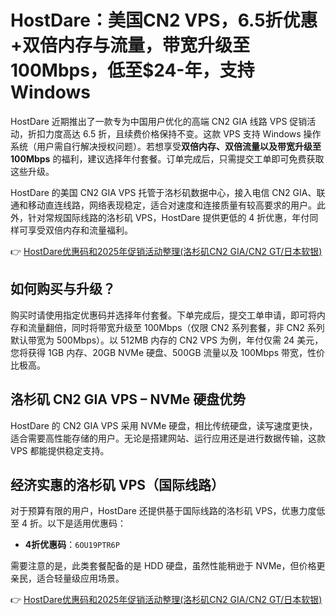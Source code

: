 # HostDare：美国CN2 VPS，6.5折优惠+双倍内存与流量，带宽升级至100Mbps，低至$24-年，支持Windows

HostDare 近期推出了一款专为中国用户优化的高端 CN2 GIA 线路 VPS 促销活动，折扣力度高达 6.5 折，且续费价格保持不变。这款 VPS 支持 Windows 操作系统（用户需自行解决授权问题）。若想享受**双倍内存、双倍流量以及带宽升级至 100Mbps** 的福利，建议选择年付套餐。订单完成后，只需提交工单即可免费获取这些升级。

HostDare 的美国 CN2 GIA VPS 托管于洛杉矶数据中心，接入电信 CN2 GIA、联通和移动直连线路，网络表现稳定，适合对速度和连接质量有较高要求的用户。此外，针对常规国际线路的洛杉矶 VPS，HostDare 提供更低的 4 折优惠，年付同样可享受双倍内存和流量福利。

👉 [HostDare优惠码和2025年促销活动整理(洛杉矶CN2 GIA/CN2 GT/日本软银)](https://bit.ly/hostdare)

## 如何购买与升级？

购买时请使用指定优惠码并选择年付套餐。下单完成后，提交工单申请，即可将内存和流量翻倍，同时将带宽升级至 100Mbps（仅限 CN2 系列套餐，非 CN2 系列默认带宽为 500Mbps）。以 512MB 内存的 CN2 VPS 为例，年付仅需 24 美元，您将获得 1GB 内存、20GB NVMe 硬盘、500GB 流量以及 100Mbps 带宽，性价比极高。

## 洛杉矶 CN2 GIA VPS – NVMe 硬盘优势

HostDare 的 CN2 GIA VPS 采用 NVMe 硬盘，相比传统硬盘，读写速度更快，适合需要高性能存储的用户。无论是搭建网站、运行应用还是进行数据传输，这款 VPS 都能提供稳定支持。

## 经济实惠的洛杉矶 VPS（国际线路）

对于预算有限的用户，HostDare 还提供基于国际线路的洛杉矶 VPS，优惠力度低至 4 折。以下是适用优惠码：

- **4折优惠码**：`6OU19PTR6P`

需要注意的是，此类套餐配备的是 HDD 硬盘，虽然性能稍逊于 NVMe，但价格更亲民，适合轻量级应用场景。

👉 [HostDare优惠码和2025年促销活动整理(洛杉矶CN2 GIA/CN2 GT/日本软银)](https://bit.ly/hostdare)